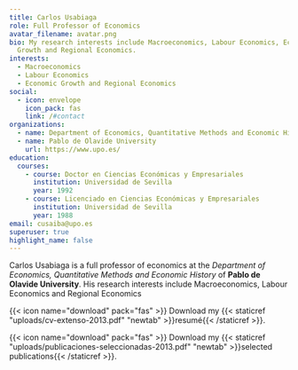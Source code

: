 ```yaml
---
title: Carlos Usabiaga
role: Full Professor of Economics
avatar_filename: avatar.png
bio: My research interests include Macroeconomics, Labour Economics, Economic
  Growth and Regional Economics.
interests:
  - Macroeconomics
  - Labour Economics
  - Economic Growth and Regional Economics
social:
  - icon: envelope
    icon_pack: fas
    link: /#contact
organizations:
  - name: Department of Economics, Quantitative Methods and Economic History
  - name: Pablo de Olavide University
    url: https://www.upo.es/
education:
  courses:
    - course: Doctor en Ciencias Económicas y Empresariales
      institution: Universidad de Sevilla
      year: 1992
    - course: Licenciado en Ciencias Económicas y Empresariales
      institution: Universidad de Sevilla
      year: 1988
email: cusaiba@upo.es
superuser: true
highlight_name: false
---
```

Carlos Usabiaga is a full professor of economics at the *Department of Economics, Quantitative Methods and Economic History* of **Pablo de Olavide University**. His research interests include Macroeconomics, Labour Economics and Regional Economics

{{< icon name="download" pack="fas" >}} Download my {{< staticref "uploads/cv-extenso-2013.pdf" "newtab" >}}resumé{{< /staticref >}}.

{{< icon name="download" pack="fas" >}} Download my {{< staticref "uploads/publicaciones-seleccionadas-2013.pdf" "newtab" >}}selected publications{{< /staticref >}}.